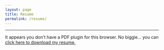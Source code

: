```yaml
---
layout: page
title: Resume
permalink: /resume/
---
```


---

<object data="../files/resume_display.pdf" type="application/pdf" style="width: 100%; height: 100vh; min-height: 500px; max-height: 980px;">
    <p>It appears you don't have a PDF plugin for this browser.
    No biggie... you can <a href="../files/resume_display.pdf">click here to
    download my resume.</a></p>
</object>
